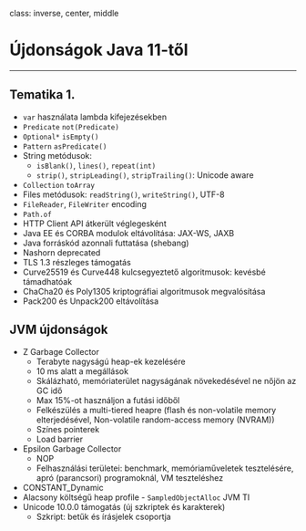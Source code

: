 class: inverse, center, middle

# Újdonságok Java 11-től

---

## Tematika 1.

* `var` használata lambda kifejezésekben
* `Predicate` `not(Predicate)`
* `Optional*` `isEmpty()`
* `Pattern` `asPredicate()`
* String metódusok: 
    * `isBlank()`, `lines()`, `repeat(int)`
    * `strip()`, `stripLeading()`, `stripTrailing()`: Unicode aware
* `Collection` `toArray`
* Files metódusok: `readString()`, `writeString()`, UTF-8
* `FileReader`, `FileWriter` encoding
* `Path.of`
* HTTP Client API átkerült véglegesként
* Java EE és CORBA modulok eltávolítása: JAX-WS, JAXB
* Java forráskód azonnali futtatása  (shebang)
* Nashorn deprecated
* TLS 1.3 részleges támogatás
* Curve25519 és Curve448 kulcsegyeztető algoritmusok: kevésbé támadhatóak
* ChaCha20 és Poly1305 kriptográfiai algoritmusok megvalósítása
* Pack200 és Unpack200 eltávolítása

## JVM újdonságok

* Z Garbage Collector
    * Terabyte nagyságú heap-ek kezelésére
    * 10 ms alatt a megállások
    * Skálázható, memóriaterület nagyságának növekedésével ne nőjön az GC idő
    * Max 15%-ot használjon a futási időből
    * Felkészülés a multi-tiered heapre (flash és non-volatile memory elterjedésével, Non-volatile random-access memory (NVRAM))
    * Színes pointerek
    * Load barrier
* Epsilon Garbage Collector
    * NOP
    * Felhasználási területei: benchmark, memóriaműveletek tesztelésére, apró (parancsori) programoknál, VM teszteléshez
* CONSTANT_Dynamic
* Alacsony költségű heap profile - `SampledObjectAlloc` JVM TI
* Unicode 10.0.0 támogatás (új szkriptek és karakterek)
    * Szkript: betűk és írásjelek csoportja
